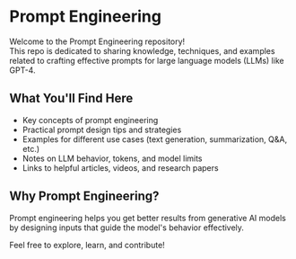 # Prompt Engineering

Welcome to the Prompt Engineering repository!  
This repo is dedicated to sharing knowledge, techniques, and examples related to crafting effective prompts for large language models (LLMs) like GPT-4.

## What You'll Find Here
- Key concepts of prompt engineering
- Practical prompt design tips and strategies
- Examples for different use cases (text generation, summarization, Q&A, etc.)
- Notes on LLM behavior, tokens, and model limits
- Links to helpful articles, videos, and research papers

## Why Prompt Engineering?
Prompt engineering helps you get better results from generative AI models by designing inputs that guide the model's behavior effectively.

Feel free to explore, learn, and contribute!
